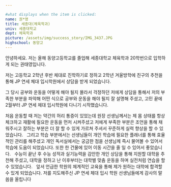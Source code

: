 ```yaml
---

#what displays when the item is clicked:
name: 권*영
title: 세종대(체육학과)
univ: 세종대학교
dept: 체육학과
picture: /assets/img/success_story/IMG_3437.JPG
highschool: 동양고
--- 
```

안녕하세요. 저는 올해 동양고등학교를 졸업해 세종대학교 체육학과 20학번으로 입학하게 되는 권태영입니다.

저는 고등학교 2학년 후반 체대로 진학하기로 정하고 2학년 겨울방학에 친구의 추천을 통해 JP 연세 체대 입시학원에서 상담을 받게 되었습니다. 

그 당시 공부와 운동을 어떻게 해야 될지 몰라서 걱정하던 저에게 상담을 통해서 저의 부족한 부분을 파악해 어떤 식으로 공부와 운동을 해야 될지 잘 설명해 주셨고, 고민 끝에 2월부터 JP 연세 체대 입시학원에 다니기 시작했습니다.

처음 운동할 때 저는 약간의 허리 통증이 있었는데 원장 선생님께서는 제 몸 상태를 항상 체크하고 재활에 필요한 운동을 먼저 시켜주셨고 저에게 부족한 부분은 조언을 통해 채워주시고 잘하는 부분은 더 잘 할 수 있게 가르쳐 주셔서 꾸준하게 실력 향상을 할 수 있었습니다.
 
그리고 학습 부분에서는 선생님들이 개인 학습에 필요한 플래너를 통해 효율적인 관리를 해주셨고 개인 독서실에서는 궁금한 점을 선생님께 즉시 물어볼 수 있어서 학습에 도움이 되었습니다. 또한 한 건물에 있어 이동 시간을 줄 일 수 있어서 좋았습니다.
 
수능이 끝난 후 수능 성적과 실기능력을 감안한 개인 상담을 통해 지원할 대학을 추천해 주셨고, 대학을 정하고 난 이후부터는 대학별 맞춤 운동을 하며 실전처럼 연습을 할 수 있었습니다.
 
앞서 언급한 학원의 체계적인 교육을 통해 제가 원하는 대학에 합격할 수 있게 되었습니다. 저를 지도해주신 JP 연세 체대 입시 학원 선생님들에게 감사의 말씀을 올립니다

